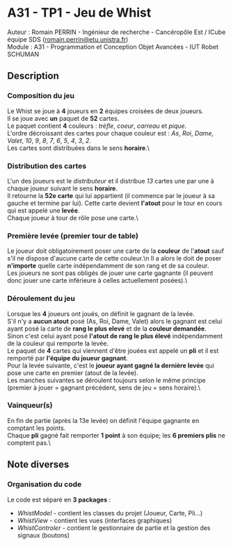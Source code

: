 # A31 - TP1 - Jeu de Whist

Auteur : Romain PERRIN - Ingénieur de recherche - Cancéropôle Est / ICube équipe SDS (romain.perrin@etu.unistra.fr)\
Module : A31 - Programmation et Conception Objet Avancées - IUT Robet SCHUMAN

## Description

### Composition du jeu

Le Whist se joue à **4** joueurs en **2** équipes croisées de deux joueurs.\
Il se joue avec **un** paquet de **52** cartes.\
Le paquet contient **4** couleurs : *trèfle*, *coeur*, *carreau* et *pique*.\
L'ordre décroissant des cartes pour chaque couleur est : *As*, *Roi*, *Dame*, *Valet*, *10*, *9*, *8*, *7*, *6*, *5*, *4*, *3*, *2*.\
Les cartes sont distribuées dans le sens **horaire**.\

### Distribution des cartes

L'un des joueurs est le *distributeur* et il distribue *13* cartes une par une à chaque joueur suivant le sens **horaire**.\
Il retourne la **52e carte** qui lui appartient (il commence par le joueur à sa gauche et termine par lui).
Cette carte devient **l'atout** pour le tour en cours qui est appelé une **levée**.\
Chaque joueur à tour de rôle pose une carte.\

### Première levée (premier tour de table)

Le joueur doit obligatoirement poser une carte de la **couleur** de l'**atout** sauf s'il ne dispose d'aucune carte de cette couleur.\n
Il a alors le doit de poser **n'importe** quelle carte indépendamment de son rang et de sa couleur.\
Les joueurs ne sont pas obligés de jouer une carte gagnante (il peuvent donc jouer une carte inférieure à celles actuellement posées).\

### Déroulement du jeu

Lorsque les **4** joueurs ont joués, on définit le gagnant de la levée.\
S'il n'y a **aucun atout** posé (As, Roi, Dame, Valet) alors le gagnant est celui ayant posé la carte de **rang le plus elevé** et de la **couleur demandée**.\
Sinon c'est celui ayant posé **l'atout de rang le plus élevé** indépendamment de la couleur qui remporte la levée.\
Le paquet de **4** cartes qui viennent d'être jouées est appelé un **pli** et il est remporté par **l'équipe du joueur gagnant**.\
Pour la levée suivante, c'est le **joueur ayant gagné la dernière levée** qui pose une carte en premier (atout de la levée).\
Les manches suivantes se déroulent toujours selon le même principe (premier à jouer = gagnant précédent, sens de jeu = sens horaire).\

### Vainqueur(s)

En fin de partie (après la 13e levée) on définit l'équipe gagnante en comptant les points.\
Chaque **pli** gagné fait remporter **1 point** à son équipe; les **6 premiers plis** ne comptent pas.\


## Note diverses

### Organisation du code

Le code est séparé en **3 packages** :
* *WhistModel* - contient les classes du projet (Joueur, Carte, Pli...)
* *WhistView* - contient les vues (interfaces graphiques)
* *WhistControler* - contient le gestionnaire de partie et la gestion des signaux (boutons)
